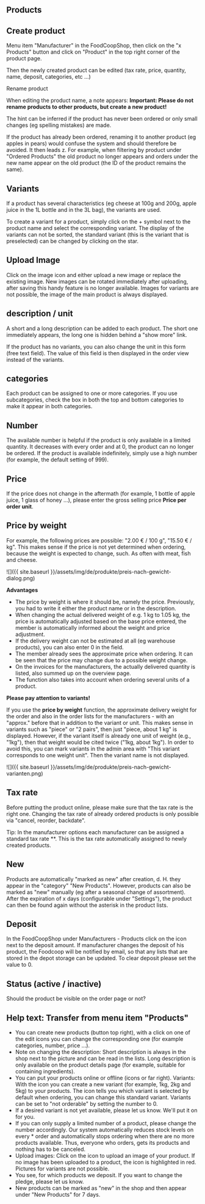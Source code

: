 ## Products

## Create product

Menu item "Manufacturer" in the FoodCoopShop, then click on the "x Products" button and click on "Product" in the top right corner of the product page.

Then the newly created product can be edited (tax rate, price, quantity, name, deposit, categories, etc ...)

Rename product

When editing the product name, a note appears: **Important: Please do not rename products to other products, but create a new product!**

The hint can be inferred if the product has never been ordered or only small changes (eg spelling mistakes) are made.

If the product has already been ordered, renaming it to another product (eg apples in pears) would confuse the system and should therefore be avoided. It then leads z. For example, when filtering by product under "Ordered Products" the old product no longer appears and orders under the new name appear on the old product (the ID of the product remains the same).

## Variants

If a product has several characteristics (eg cheese at 100g and 200g, apple juice in the 1L bottle and in the 3L bag), the variants are used.

To create a variant for a product, simply click on the + symbol next to the product name and select the corresponding variant. The display of the variants can not be sorted, the standard variant (this is the variant that is preselected) can be changed by clicking on the star.

## Upload Image

Click on the image icon and either upload a new image or replace the existing image. New images can be rotated immediately after uploading, after saving this handy feature is no longer available. Images for variants are not possible, the image of the main product is always displayed.

## description / unit

A short and a long description can be added to each product. The short one immediately appears, the long one is hidden behind a "show more" link.

If the product has no variants, you can also change the unit in this form (free text field). The value of this field is then displayed in the order view instead of the variants.

## categories

Each product can be assigned to one or more categories. If you use subcategories, check the box in both the top and bottom categories to make it appear in both categories.

## Number

The available number is helpful if the product is only available in a limited quantity. It decreases with every order and at 0, the product can no longer be ordered. If the product is available indefinitely, simply use a high number (for example, the default setting of 999).

## Price

If the price does not change in the aftermath (for example, 1 bottle of apple juice, 1 glass of honey ...), please enter the gross selling price **Price per order unit**.

## Price by weight

For example, the following prices are possible: "2.00 € / 100 g", "15.50 € / kg". This makes sense if the price is not yet determined when ordering, because the weight is expected to change, such. As often with meat, fish and cheese.

![]({{ site.baseurl }}/assets/img/de/produkte/preis-nach-gewicht-dialog.png)

**Advantages**

* The price by weight is where it should be, namely the price. Previously, you had to write it either the product name or in the description.
* When changing the actual delivered weight of e.g. 1 kg to 1.05 kg, the price is automatically adjusted based on the base price entered, the member is automatically informed about the weight and price adjustment.
* If the delivery weight can not be estimated at all (eg warehouse products), you can also enter 0 in the field.
* The member already sees the approximate price when ordering. It can be seen that the price may change due to a possible weight change.
* On the invoices for the manufacturers, the actually delivered quantity is listed, also summed up on the overview page.
* The function also takes into account when ordering several units of a product.

**Please pay attention to variants!**

If you use the **price by weight** function, the approximate delivery weight for the order and also in the order lists for the manufacturers - with an "approx." before that in addition to the variant or unit. This makes sense in variants such as "piece" or "2 pairs", then just "piece, about 1 kg" is displayed. However, if the variant itself is already one unit of weight (e.g., "1kg"), then that weight would be cited twice ("1kg, about 1kg"). In order to avoid this, you can mark variants in the admin area with "This variant corresponds to one weight unit". Then the variant name is not displayed.

![]({{ site.baseurl }}/assets/img/de/produkte/preis-nach-gewicht-varianten.png)

## Tax rate

Before putting the product online, please make sure that the tax rate is the right one. Changing the tax rate of already ordered products is only possible via "cancel, reorder, backdate".

Tip: In the manufacturer options each manufacturer can be assigned a standard tax rate **. This is the tax rate automatically assigned to newly created products.

## New

Products are automatically "marked as new" after creation, d. H. they appear in the "category" "New Products". However, products can also be marked as "new" manually (eg after a seasonal change of assortment). After the expiration of x days (configurable under "Settings"), the product can then be found again without the asterisk in the product lists.

## Deposit

In the FoodCoopShop under Manufacturers - Products click on the icon next to the deposit amount. If manufacturer changes the deposit of his product, the Foodcoop will be notified by email, so that any lists that are stored in the depot storage can be updated. To clear deposit please set the value to 0.

## Status (active / inactive)

Should the product be visible on the order page or not?

## Help text: Transfer from menu item "Products"
* You can create new products (button top right), with a click on one of the edit icons you can change the corresponding one (for example categories, number, price ...).
* Note on changing the description: Short description is always in the shop next to the picture and can be read in the lists. Long description is only available on the product details page (for example, suitable for containing ingredients).
* You can put your products online or offline (icons or far right).
Variants: With the icon you can create a new variant (for example, 1kg, 2kg and 5kg) to your products. The icon tells you which variant is selected by default when ordering, you can change this standard variant. Variants can be set to "not orderable" by setting the number to 0.
* If a desired variant is not yet available, please let us know. We'll put it on for you.
* If you can only supply a limited number of a product, please change the number accordingly. Our system automatically reduces stock levels on every * order and automatically stops ordering when there are no more products available. Thus, everyone who orders, gets its products and nothing has to be canceled.
* Upload images: Click on the icon to upload an image of your product. If no image has been uploaded to a product, the icon is highlighted in red. Pictures for variants are not possible.
* You see, for which products we deposit. If you want to change the pledge, please let us know.
* New products can be marked as "new" in the shop and then appear under "New Products" for 7 days.